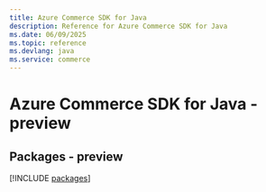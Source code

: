 ```yaml
---
title: Azure Commerce SDK for Java
description: Reference for Azure Commerce SDK for Java
ms.date: 06/09/2025
ms.topic: reference
ms.devlang: java
ms.service: commerce
---
```

# Azure Commerce SDK for Java - preview
## Packages - preview
[!INCLUDE [packages](commerce-index.md)]
